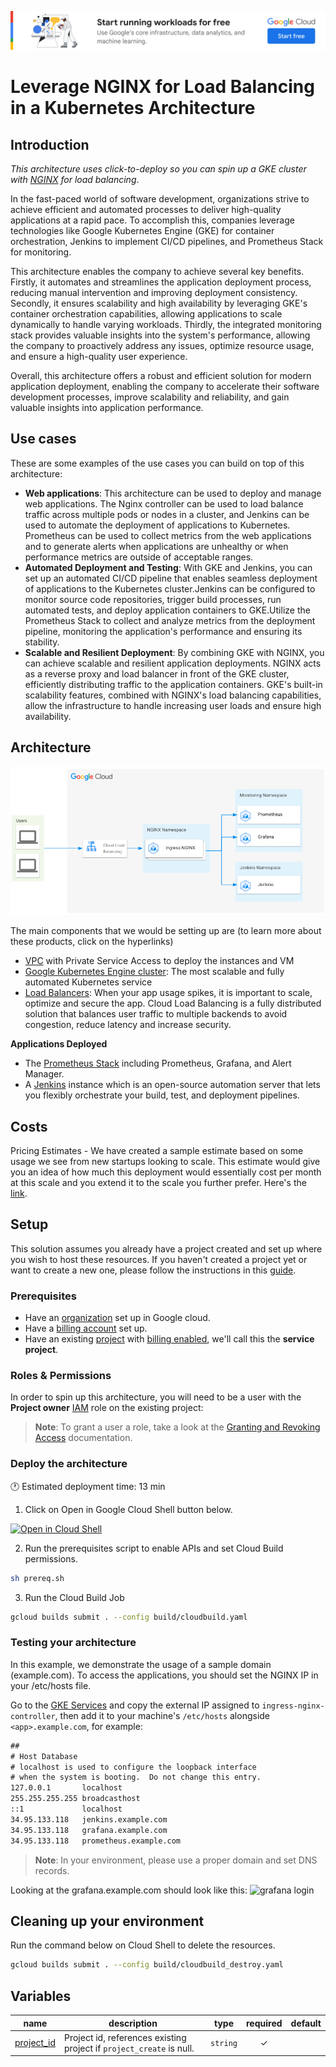 [![banner](../banner.png)](https://cloud.google.com/?utm_source=github&utm_medium=referral&utm_campaign=GCP&utm_content=packages_repository_banner)

# Leverage NGINX for Load Balancing in a Kubernetes Architecture

## Introduction

_This architecture uses click-to-deploy so you can spin up a GKE cluster with_
[_NGINX_][1] _for load balancing_.

In the fast-paced world of software development, organizations strive to achieve
efficient and automated processes to deliver high-quality applications at a
rapid pace. To accomplish this, companies leverage technologies like Google
Kubernetes Engine (GKE) for container orchestration, Jenkins to implement CI/CD
pipelines, and Prometheus Stack for monitoring.

This architecture enables the company to achieve several key benefits. Firstly,
it automates and streamlines the application deployment process, reducing manual
intervention and improving deployment consistency. Secondly, it ensures
scalability and high availability by leveraging GKE's container orchestration
capabilities, allowing applications to scale dynamically to handle varying
workloads. Thirdly, the integrated monitoring stack provides valuable insights
into the system's performance, allowing the company to proactively address any
issues, optimize resource usage, and ensure a high-quality user experience.

Overall, this architecture offers a robust and efficient solution for modern
application deployment, enabling the company to accelerate their software
development processes, improve scalability and reliability, and gain valuable
insights into application performance.

## Use cases

These are some examples of the use cases you can build on top of this
architecture:

- **Web applications**: This architecture can be used to deploy and manage web
  applications. The Nginx controller can be used to load balance traffic across
  multiple pods or nodes in a cluster, and Jenkins can be used to automate the
  deployment of applications to Kubernetes. Prometheus can be used to collect
  metrics from the web applications and to generate alerts when applications are
  unhealthy or when performance metrics are outside of acceptable ranges.
- **Automated Deployment and Testing**: With GKE and Jenkins, you can set up an
  automated CI/CD pipeline that enables seamless deployment of applications to
  the Kubernetes cluster.Jenkins can be configured to monitor source code
  repositories, trigger build processes, run automated tests, and deploy
  application containers to GKE.Utilize the Prometheus Stack to collect and
  analyze metrics from the deployment pipeline, monitoring the application's
  performance and ensuring its stability.
- **Scalable and Resilient Deployment**: By combining GKE with NGINX, you can
  achieve scalable and resilient application deployments. NGINX acts as a
  reverse proxy and load balancer in front of the GKE cluster, efficiently
  distributing traffic to the application containers. GKE's built-in scalability
  features, combined with NGINX's load balancing capabilities, allow the
  infrastructure to handle increasing user loads and ensure high availability.

## Architecture

![Design Architecture](assets/architecture.png)

The main components that we would be setting up are (to learn more about these
products, click on the hyperlinks)

- [VPC][2] with Private Service Access to deploy the instances and
  VM
- [Google Kubernetes Engine cluster][3]: The most scalable and
  fully automated Kubernetes service
- [Load Balancers][4]: When your app usage spikes, it is important
  to scale, optimize and secure the app. Cloud Load Balancing is a fully
  distributed solution that balances user traffic to multiple backends to avoid
  congestion, reduce latency and increase security.

**Applications Deployed**

- The [Prometheus Stack][5] including Prometheus, Grafana, and Alert
  Manager.
- A [Jenkins][6] instance which is an open-source automation
  server that lets you flexibly orchestrate your build, test, and deployment
  pipelines.

## Costs

Pricing Estimates - We have created a sample estimate based on some usage we see
from new startups looking to scale. This estimate would give you an idea of how
much this deployment would essentially cost per month at this scale and you
extend it to the scale you further prefer. Here's the [link][7].

## Setup

This solution assumes you already have a project created and set up where you
wish to host these resources. If you haven't created a project yet or want to create a new one, please follow the instructions in this [guide][8].
### Prerequisites

- Have an [organization][9] set up in Google cloud.
- Have a [billing account][10] set up.
- Have an existing [project][11] with [billing
  enabled][12], we'll call this the **service project**.

### Roles & Permissions

In order to spin up this architecture, you will need to be a user with the **Project owner** [IAM][13] role on the existing project:

> __Note__: To grant a user a role, take a look at the [Granting and Revoking Access][14] documentation.

### Deploy the architecture

:clock1: Estimated deployment time: 13 min

1. Click on Open in Google Cloud Shell button below.

<a href="https://ssh.cloud.google.com/cloudshell/editor?cloudshell_git_repo=https://github.com/GoogleCloudPlatform/click-to-deploy-solutions&cloudshell_workspace=gke-standard-nginx&cloudshell_open_in_editor=terraform/terraform.tfvars&cloudshell_tutorial=tutorial.md" target="_new">
    <img alt="Open in Cloud Shell" src="https://gstatic.com/cloudssh/images/open-btn.svg">
</a>

2. Run the prerequisites script to enable APIs and set Cloud Build permissions.

```bash
sh prereq.sh
```

3. Run the Cloud Build Job

```bash
gcloud builds submit . --config build/cloudbuild.yaml
```

### Testing your architecture

In this example, we demonstrate the usage of a sample domain (example.com). To access the applications, you should set the NGINX IP in your /etc/hosts file.


Go to the [GKE Services][15] and copy the external IP assigned to `ingress-nginx-controller`, then add it to your machine's `/etc/hosts` alongside `<app>.example.com`, for example:

```txt
##
# Host Database
# localhost is used to configure the loopback interface
# when the system is booting.  Do not change this entry.
127.0.0.1       localhost
255.255.255.255 broadcasthost
::1             localhost
34.95.133.118   jenkins.example.com
34.95.133.118   grafana.example.com
34.95.133.118   prometheus.example.com
```

> __Note__: In your environment, please use a proper domain and set DNS records.

Looking at the grafana.example.com should look like this:
![grafana login][16]

## Cleaning up your environment

Run the command below on Cloud Shell to delete the resources.

```bash
gcloud builds submit . --config build/cloudbuild_destroy.yaml
```

<!-- BEGIN TFDOC -->

## Variables

| name | description | type | required | default |
|---|---|:---:|:---:|:---:|
| [project_id](variables.tf#L50) | Project id, references existing project if `project_create` is null. | <code>string</code> | ✓ |  |

<!-- END TFDOC -->

[1]: https://www.nginx.com/
[2]: https://cloud.google.com/vpc
[3]: https://cloud.google.com/kubernetes-engine
[4]: https://cloud.google.com/load-balancing
[5]: https://cloud.google.com/stackdriver/docs/managed-prometheus
[6]: https://cloud.google.com/kubernetes-engine/docs/archive/jenkins-on-kubernetes-engine
[7]: https://cloud.google.com/products/calculator/estimate-preview/ec923f89-3fd0-4c52-831d-d1f6c7205015
[8]: https://github.com/GoogleCloudPlatform/click-to-deploy-solutions/tree/main/gke-standard-nginx
[9]: https://cloud.google.com/resource-manager/docs/creating-managing-organization
[10]: https://cloud.google.com/billing/docs/how-to/manage-billing-account
[11]: https://cloud.google.com/resource-manager/docs/creating-managing-projects
[12]: https://cloud.google.com/billing/docs/how-to/modify-project
[13]: https://cloud.google.com/iam
[14]: https://cloud.google.com/iam/docs/granting-changing-revoking-access#grant-single-role
[15]: https://console.cloud.google.com/kubernetes/discovery
[16]: https://github.com/GoogleCloudPlatform/click-to-deploy-solutions/raw/main/gke-standard-nginx/assets/grafana.png
